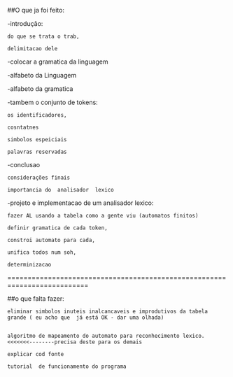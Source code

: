 ##O que ja foi feito:


-introdução:
	
	do que se trata o trab,
 
	delimitacao dele

-colocar a gramatica da linguagem


-alfabeto da Linguagem 

-alfabeto da gramatica 



-tambem o conjunto de tokens:
	
	os identificadores,
	
	cosntatnes
	
	simbolos espeiciais
	
	palavras reservadas


-conclusao
	
	considerações finais
	
	importancia do  analisador  lexico



-projeto e implementacao de um analisador lexico:

	fazer AL usando a tabela como a gente viu (automatos finitos)

	definir gramatica de cada token, 

	constroi automato para cada, 

	unifica todos num soh, 

	determinizacao

==========================================================================

##o que falta fazer: 

	
	eliminar simbolos inuteis inalcancaveis e improdutivos da tabela grande ( eu acho que  já está OK - dar uma olhada)

	
	algoritmo de mapeamento do automato para reconhecimento lexico. <<<<<<<--------precisa deste para os demais
	
	explicar cod fonte
	
	tutorial  de funcionamento do programa

